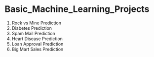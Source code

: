 # Basic_Machine_Learning_Projects
1. Rock vs Mine Prediction
2. Diabetes Prediction
3. Spam Mail Prediction
4. Heart Disease Prediction
5. Loan Approval Prediction
6. Big Mart Sales Prediction